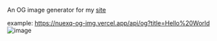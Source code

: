 An OG image generator for my [site](https://nuexq.vercel.app)

example: https://nuexq-og-img.vercel.app/api/og?title=Hello%20World
![image](https://github.com/user-attachments/assets/cd7ff0f5-ec42-40e9-8ab5-a79151a9e020)

